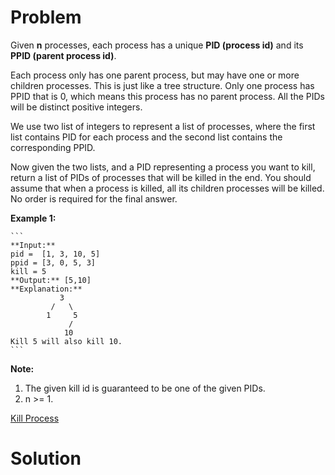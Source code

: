 
# Problem

Given **n** processes, each process has a unique **PID (process id)** and its
**PPID (parent process id)**.

Each process only has one parent process, but may have one or more children
processes. This is just like a tree structure. Only one process has PPID that
is 0, which means this process has no parent process. All the PIDs will be
distinct positive integers.

We use two list of integers to represent a list of processes, where the first
list contains PID for each process and the second list contains the
corresponding PPID.

Now given the two lists, and a PID representing a process you want to kill,
return a list of PIDs of processes that will be killed in the end. You should
assume that when a process is killed, all its children processes will be
killed. No order is required for the final answer.

**Example 1:**  

    ```
    **Input:** 
    pid =  [1, 3, 10, 5]
    ppid = [3, 0, 5, 3]
    kill = 5
    **Output:** [5,10]
    **Explanation:** 
               3
             /   \
            1     5
                 /
                10
    Kill 5 will also kill 10.
    ```

**Note:**  

  1. The given kill id is guaranteed to be one of the given PIDs.
  2. n >= 1.



[Kill Process](https://leetcode.com/problems/kill-process)

# Solution



